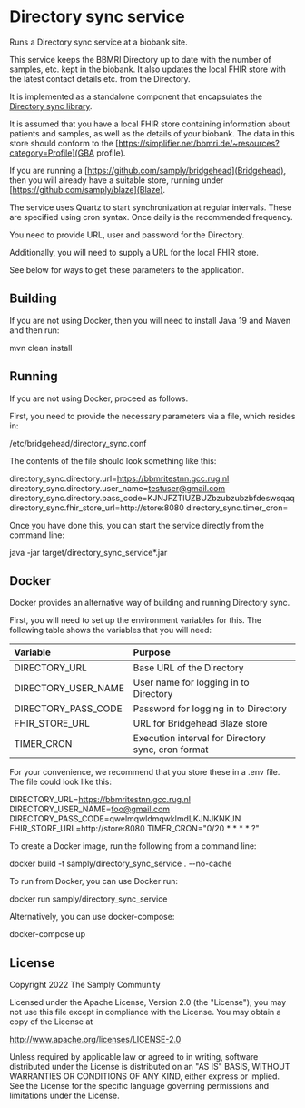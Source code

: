 # Directory sync service

Runs a Directory sync service at a biobank site.

This service keeps the BBMRI Directory up to date with the number of samples, etc.
kept in the biobank. It also updates the local FHIR store with the latest contact
details etc. from the Directory.

It is implemented as a standalone component that encapsulates the [Directory sync library](https://github.com/samply/directory-sync).

It is assumed that you have a local FHIR store containing information about patients
and samples, as well as the details of your biobank. The data in this store should conform to
the [https://simplifier.net/bbmri.de/~resources?category=Profile](GBA profile).

If you are running a [https://github.com/samply/bridgehead](Bridgehead), then
you will already have a suitable store, running under [https://github.com/samply/blaze](Blaze).

The service uses Quartz to start synchronization at regular intervals. These are specified
using cron syntax. Once daily is the recommended frequency.

You need to provide URL, user and password for the Directory.

Additionally, you will need to supply a URL for the local FHIR store.

See below for ways to get these parameters to the application.

## Building

If you are not using Docker, then you will need to install Java 19 and Maven and then run:

mvn clean install

## Running

If you are not using Docker, proceed as follows.

First, you need to provide the necessary parameters via a file, which
resides in:

/etc/bridgehead/directory_sync.conf

The contents of the file should look something like this:

directory_sync.directory.url=https://bbmritestnn.gcc.rug.nl
directory_sync.directory.user_name=testuser@gmail.com
directory_sync.directory.pass_code=KJNJFZTIUZBUZbzubzubzbfdeswsqaq
directory_sync.fhir_store_url=http://store:8080
directory_sync.timer_cron=

Once you have done this, you can start the service directly from the command line:

java -jar target/directory_sync_service\*.jar

## Docker

Docker provides an alternative way of building and running Directory sync.

First, you will need to set up the environment variables
for this. The following table shows the variables that you will need:

|Variable           |Purpose                                           |
|:------------------|:-------------------------------------------------|
|DIRECTORY_URL      |Base URL of the Directory                         |
|DIRECTORY_USER_NAME|User name for logging in to Directory             |
|DIRECTORY_PASS_CODE|Password for logging in to Directory              |
|FHIR_STORE_URL     |URL for Bridgehead Blaze store                    |
|TIMER_CRON         |Execution interval for Directory sync, cron format|

For your convenience, we recommend that you store these in a .env file.
The file could look like this:

DIRECTORY_URL=https://bbmritestnn.gcc.rug.nl
DIRECTORY_USER_NAME=foo@gmail.com
DIRECTORY_PASS_CODE=qwelmqwldmqwklmdLKJNJKNKJN
FHIR_STORE_URL=http://store:8080
TIMER_CRON="0/20 * * * * ?"

To create a Docker image, run the following from a command line:

docker build -t samply/directory_sync_service . --no-cache

To run from Docker, you can use Docker run:

docker run samply/directory_sync_service

Alternatively, you can use docker-compose:

docker-compose up

## License
        
Copyright 2022 The Samply Community
        
Licensed under the Apache License, Version 2.0 (the "License"); you may not use this file except in compliance with the License. You may obtain a copy of the License at
        
http://www.apache.org/licenses/LICENSE-2.0
        
Unless required by applicable law or agreed to in writing, software distributed under the License is distributed on an "AS IS" BASIS, WITHOUT WARRANTIES OR CONDITIONS OF ANY KIND, either express or implied. See the License for the specific language governing permissions and limitations under the License.
 
